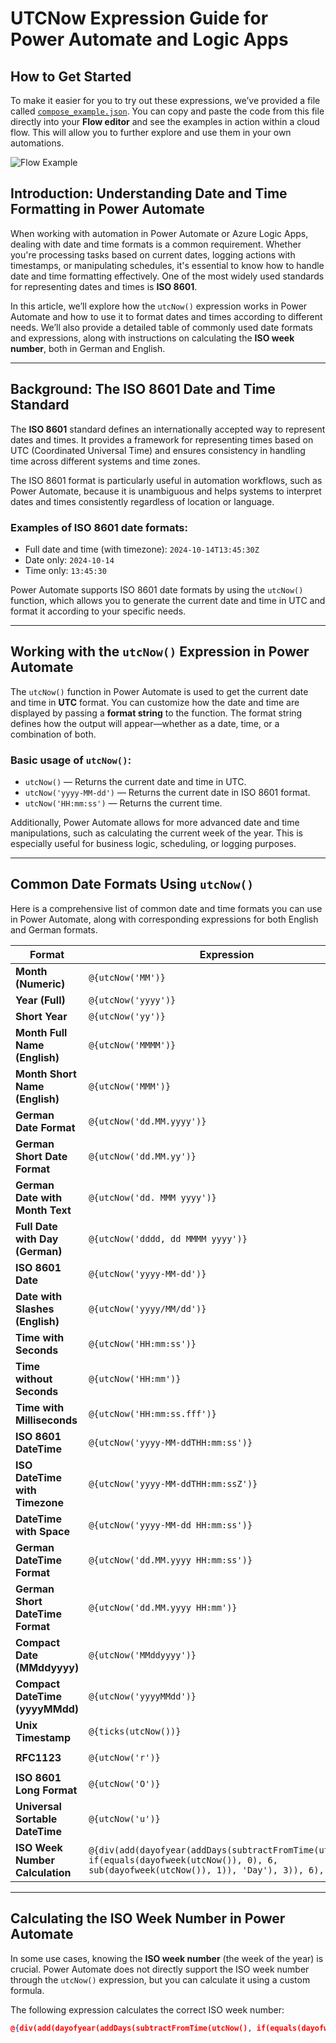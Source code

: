 # UTCNow Expression Guide for Power Automate and Logic Apps

## How to Get Started

To make it easier for you to try out these expressions, we’ve provided a file called [`compose_example.json`](https://github.com/einfachKim/commonutcnowexpressions/blob/main/compose_example.json). You can copy and paste the code from this file directly into your **Flow editor** and see the examples in action within a cloud flow. This will allow you to further explore and use them in your own automations.


![Flow Example](https://imgur.com/LZM1MzO.png)

## Introduction: Understanding Date and Time Formatting in Power Automate

When working with automation in Power Automate or Azure Logic Apps, dealing with date and time formats is a common requirement. Whether you're processing tasks based on current dates, logging actions with timestamps, or manipulating schedules, it's essential to know how to handle date and time formatting effectively. One of the most widely used standards for representing dates and times is **ISO 8601**.

In this article, we’ll explore how the `utcNow()` expression works in Power Automate and how to use it to format dates and times according to different needs. We’ll also provide a detailed table of commonly used date formats and expressions, along with instructions on calculating the **ISO week number**, both in German and English.

---

## Background: The ISO 8601 Date and Time Standard

The **ISO 8601** standard defines an internationally accepted way to represent dates and times. It provides a framework for representing times based on UTC (Coordinated Universal Time) and ensures consistency in handling time across different systems and time zones.

The ISO 8601 format is particularly useful in automation workflows, such as Power Automate, because it is unambiguous and helps systems to interpret dates and times consistently regardless of location or language.

### Examples of ISO 8601 date formats:
- Full date and time (with timezone): `2024-10-14T13:45:30Z`
- Date only: `2024-10-14`
- Time only: `13:45:30`

Power Automate supports ISO 8601 date formats by using the `utcNow()` function, which allows you to generate the current date and time in UTC and format it according to your specific needs.

---

## Working with the `utcNow()` Expression in Power Automate

The `utcNow()` function in Power Automate is used to get the current date and time in **UTC** format. You can customize how the date and time are displayed by passing a **format string** to the function. The format string defines how the output will appear—whether as a date, time, or a combination of both.

### Basic usage of `utcNow()`:
- `utcNow()` — Returns the current date and time in UTC.
- `utcNow('yyyy-MM-dd')` — Returns the current date in ISO 8601 format.
- `utcNow('HH:mm:ss')` — Returns the current time.

Additionally, Power Automate allows for more advanced date and time manipulations, such as calculating the current week of the year. This is especially useful for business logic, scheduling, or logging purposes.

---

## Common Date Formats Using `utcNow()`

Here is a comprehensive list of common date and time formats you can use in Power Automate, along with corresponding expressions for both English and German formats.

| Format                         | Expression                                    | Output (Example)          |
|---------------------------------|------------------------------------------------|---------------------------|
| **Month (Numeric)**             | `@{utcNow('MM')}`                             | `10`                      |
| **Year (Full)**                 | `@{utcNow('yyyy')}`                           | `2024`                    |
| **Short Year**                  | `@{utcNow('yy')}`                             | `24`                      |
| **Month Full Name (English)**   | `@{utcNow('MMMM')}`                           | `October`                 |
| **Month Short Name (English)**  | `@{utcNow('MMM')}`                            | `Oct`                     |
| **German Date Format**          | `@{utcNow('dd.MM.yyyy')}`                     | `14.10.2024`              |
| **German Short Date Format**    | `@{utcNow('dd.MM.yy')}`                       | `14.10.24`                |
| **German Date with Month Text** | `@{utcNow('dd. MMM yyyy')}`                   | `14. Okt 2024`            |
| **Full Date with Day (German)** | `@{utcNow('dddd, dd MMMM yyyy')}`             | `Montag, 14 Oktober 2024` |
| **ISO 8601 Date**               | `@{utcNow('yyyy-MM-dd')}`                     | `2024-10-14`              |
| **Date with Slashes (English)** | `@{utcNow('yyyy/MM/dd')}`                     | `2024/10/14`              |
| **Time with Seconds**           | `@{utcNow('HH:mm:ss')}`                       | `13:45:30`                |
| **Time without Seconds**        | `@{utcNow('HH:mm')}`                          | `13:45`                   |
| **Time with Milliseconds**      | `@{utcNow('HH:mm:ss.fff')}`                   | `13:45:30.123`            |
| **ISO 8601 DateTime**           | `@{utcNow('yyyy-MM-ddTHH:mm:ss')}`            | `2024-10-14T13:45:30`     |
| **ISO DateTime with Timezone**  | `@{utcNow('yyyy-MM-ddTHH:mm:ssZ')}`           | `2024-10-14T13:45:30Z`    |
| **DateTime with Space**         | `@{utcNow('yyyy-MM-dd HH:mm:ss')}`            | `2024-10-14 13:45:30`     |
| **German DateTime Format**      | `@{utcNow('dd.MM.yyyy HH:mm:ss')}`            | `14.10.2024 13:45:30`     |
| **German Short DateTime Format**| `@{utcNow('dd.MM.yyyy HH:mm')}`               | `14.10.2024 13:45`        |
| **Compact Date (MMddyyyy)**     | `@{utcNow('MMddyyyy')}`                       | `10142024`                |
| **Compact DateTime (yyyyMMdd)** | `@{utcNow('yyyyMMdd')}`                       | `20241014`                |
| **Unix Timestamp**              | `@{ticks(utcNow())}`                          | `1697294730`              |
| **RFC1123**                     | `@{utcNow('r')}`                              | `Mon, 14 Oct 2024 13:45:30 GMT` |
| **ISO 8601 Long Format**        | `@{utcNow('O')}`                              | `2024-10-14T13:45:30.1234567Z` |
| **Universal Sortable DateTime** | `@{utcNow('u')}`                              | `2024-10-14 13:45:30Z`    |
| **ISO Week Number Calculation** | `@{div(add(dayofyear(addDays(subtractFromTime(utcNow(), if(equals(dayofweek(utcNow()), 0), 6, sub(dayofweek(utcNow()), 1)), 'Day'), 3)), 6), 7)}` | `42` |

---

## Calculating the ISO Week Number in Power Automate

In some use cases, knowing the **ISO week number** (the week of the year) is crucial. Power Automate does not directly support the ISO week number through the `utcNow()` expression, but you can calculate it using a custom formula.

The following expression calculates the correct ISO week number:

```json
@{div(add(dayofyear(addDays(subtractFromTime(utcNow(), if(equals(dayofweek(utcNow()), 0), 6, sub(dayofweek(utcNow()), 1)), 'Day'), 3)), 6), 7)}
